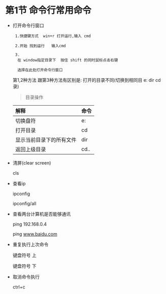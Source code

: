 # 第1节 命令行常用命令

* 打开命令行窗口

       1.快捷键方式  win+r 打开运行,输入 cmd

       2.开始 找到运行   输入cmd

       3.
        在 window指定目录下  按住 shift 的同时鼠标点击右键
        
        选择在此处打开命令行窗口

    第1,2种方法 跟第3种方法有区别是:
      打开的目录不同(切换到相同目 e:  dir   cd 录)

   >目录操作

  |解释|命令|
  |:-----------------------|:---|
  |切换盘符                | e: |
  |打开目录                | cd |
  |显示当前目录下的所有文件|dir |
  |返回上级目录            |cd..|

* 清屏(clear screen)

   cls
*  查看ip

   ipconfig

   ipconfig/all
*  查看两台计算机是否能够通讯

   ping 192.168.0.4

   ping www.baidu.com

*  重复执行上次命令

    键盘符号 上

    键盘符号 下
*  取消命令执行

   ctrl+c

